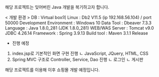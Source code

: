 

해당 프로젝트는 잊어버린 Java 개발을 복기하고자 합니다.

< 개발 환경 >
DB : Virtual box의 Linux : Db2 V11.5 (ip 192.168.56.104) / port 50000
Development Environment : Windows 10
Data Tool : Dbeaver 7.3.3
Language : Java 1.8.0_281 (JDK 1.8.0_281)
WEB/WAS Server : Tomcat v9.0
JDBC 4.26.14
Framework : Spring 3.9.13
Build tool : Maven 3.1.1 Release


- 진행 예정
1. index.jsp로 기본적인 화면 구현 진행
  ㄴ JavaScript, JQuery, HTML, CSS 
2. Spring MVC 구조로 Controller, Service, Dao 진행
  ㄴ 로그인 
  ㄴ 게시판 
  
  
해당 프로젝트를 이용해 이후 쇼핑몰 개발 예정입니다.
